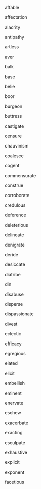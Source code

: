 affable

affectation

alacrity

antipathy

artless

aver

balk

base

belie

boor

burgeon

buttress

castigate

censure

chauvinism

coalesce

cogent

commensurate

construe

corroborate

credulous

deference

deleterious

delineate

denigrate

deride

desiccate

diatribe

din

disabuse

disperse

dispassionate

divest

eclectic

efficacy

egregious

elated

elicit

embellish

eminent

enervate

eschew

exacerbate

exacting

esculpate

exhaustive

explicit

exponent

facetious






